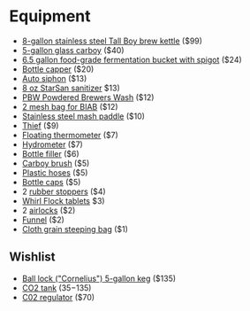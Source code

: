 # Equipment

* [8-gallon stainless steel Tall Boy brew kettle][kettle] ($99)
* [5-gallon glass carboy][carboy] ($40)
* [6.5 gallon food-grade fermentation bucket with spigot][bucket] ($24)
* [Bottle capper][capper] ($20)
* [Auto siphon][siphon] ($13)
* [8 oz StarSan sanitizer][star-san] $13)
* [PBW Powdered Brewers Wash][pbw] ($12)
* [2 mesh bag for BIAB][bag] ($12)
* [Stainless steel mash paddle][paddle] ($10)
* [Thief][thief] ($9)
* [Floating thermometer][therm] ($7)
* [Hydrometer][hydro] ($7)
* [Bottle filler][filler] ($6)
* [Carboy brush][brush] ($5)
* [Plastic hoses][hose] ($5)
* [Bottle caps][caps] ($5)
* 2 [rubber stoppers][stop] ($4)
* [Whirl Flock tablets][tablets] $3)
* 2 [airlocks][airlocks] ($2)
* [Funnel][funnel] ($2)
* [Cloth grain steeping bag][steep] ($1)

[airlocks]: http://www.sanfranciscobrewcraft.com/product_p/eq231.htm
[bag]: http://www.northernbrewer.com/brewmaster-filter-bag-214-214
[brush]: http://www.sanfranciscobrewcraft.com/product_p/eq217.htm
[bucket]: http://www.sanfranciscobrewcraft.com/product_p/eq220.htm
[capper]: https://squareup.com/store/blacksandsbeer/item/bottle-capper
[caps]: https://squareup.com/store/blacksandsbeer/item/bottle-caps
[carboy]: http://www.sanfranciscobrewcraft.com/product_p/eq215.htm
[filler]: https://squareup.com/store/blacksandsbeer/item/bottle-filler
[funnel]: http://www.sanfranciscobrewcraft.com/product_p/eq324.htm
[hose]: http://www.sanfranciscobrewcraft.com/product_p/eq329.htm
[hydro]: http://www.sanfranciscobrewcraft.com/product_p/eq226.htm
[kettle]: http://www.northernbrewer.com/tall-boy-kettle-8-gallon
[paddle]: https://squareup.com/store/blacksandsbeer/item/spoon
[pbw]: https://squareup.com/store/blacksandsbeer/item/pbw-powdered-brewers-wash-lb-1
[siphon]: http://www.sanfranciscobrewcraft.com/product_p/eq229.htm
[star-san]: https://squareup.com/store/blacksandsbeer/item/starsan-oz
[steep]: http://www.sanfranciscobrewcraft.com/product_p/eq243.htm
[stop]: http://www.sanfranciscobrewcraft.com/product_p/eq238.htm
[tablets]: https://squareup.com/store/blacksandsbeer/item/whirl-flock
[therm]: http://www.sanfranciscobrewcraft.com/product_p/eq224.htm
[thief]: https://squareup.com/store/blacksandsbeer/item/thief

## Wishlist

* [Ball lock ("Cornelius") 5-gallon keg][keg] ($135)
* [CO2 tank][co2] ($35-$135)
* [C02 regulator][regulator] ($70)

[keg]: https://squareup.com/store/blacksandsbeer/item/keg
[co2]: https://squareup.com/store/blacksandsbeer/item/co-tank-lb
[regulator]: https://squareup.com/store/blacksandsbeer/item/co-regulator
